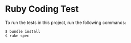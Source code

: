 # Ruby Coding Test

To run the tests in this project, run the following commands:

```
$ bundle install
$ rake spec
```
